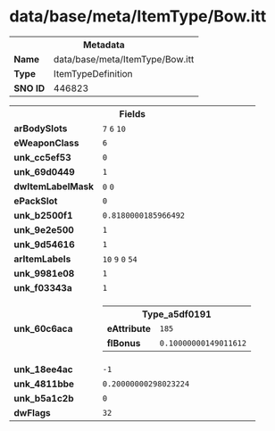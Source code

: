 <h1>data/base/meta/ItemType/Bow.itt</h1><table><tr><th colspan="100%">Metadata</th></tr><tr><td><b>Name</b></td><td>data/base/meta/ItemType/Bow.itt</td></tr><tr><td><b>Type</b></td><td>ItemTypeDefinition</td></tr><tr><td><b>SNO ID</b></td><td>446823</td></tr></table>

<table><tr><th colspan="100%">Fields</th></tr><tr><td><b>arBodySlots</b></td><td><code>7</code>
<code>6</code>
<code>10</code>
</td></tr><tr><td><b>eWeaponClass</b></td><td><code>6</code></td></tr><tr><td><b>unk_cc5ef53</b></td><td><code>0</code></td></tr><tr><td><b>unk_69d0449</b></td><td><code>1</code></td></tr><tr><td><b>dwItemLabelMask</b></td><td><code>0</code>
<code>0</code>
</td></tr><tr><td><b>ePackSlot</b></td><td><code>0</code></td></tr><tr><td><b>unk_b2500f1</b></td><td><code>0.8180000185966492</code></td></tr><tr><td><b>unk_9e2e500</b></td><td><code>1</code></td></tr><tr><td><b>unk_9d54616</b></td><td><code>1</code></td></tr><tr><td><b>arItemLabels</b></td><td><code>10</code>
<code>9</code>
<code>0</code>
<code>54</code>
</td></tr><tr><td><b>unk_9981e08</b></td><td><code>1</code></td></tr><tr><td><b>unk_f03343a</b></td><td><code>1</code></td></tr><tr><td><b>unk_60c6aca</b></td><td><table><tr><th colspan="100%">Type_a5df0191</th></tr><tr><td><b>eAttribute</b></td><td><code>185</code></td></tr><tr><td><b>flBonus</b></td><td><code>0.10000000149011612</code></td></tr></table>


</td></tr><tr><td><b>unk_18ee4ac</b></td><td><code>-1</code></td></tr><tr><td><b>unk_4811bbe</b></td><td><code>0.20000000298023224</code></td></tr><tr><td><b>unk_b5a1c2b</b></td><td><code>0</code></td></tr><tr><td><b>dwFlags</b></td><td><code>32</code></td></tr></table>

